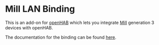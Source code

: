 # Mill LAN Binding

This is an add-on for [openHAB](https://openhab.org) which lets you integrate [Mill](https://millnorway.no/) generation 3 devices with openHAB.

The documentation for the binding can be found [here](/bundles/org.openhab.binding.milllan/README.md).